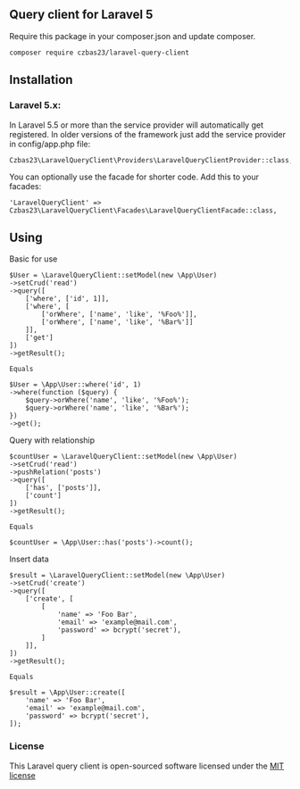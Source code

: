 ## Query client for Laravel 5

Require this package in your composer.json and update composer.

    composer require czbas23/laravel-query-client

## Installation

### Laravel 5.x:

In Laravel 5.5 or more than the service provider will automatically get registered. In older versions of the framework just add the service provider in config/app.php file:

    Czbas23\LaravelQueryClient\Providers\LaravelQueryClientProvider::class,

You can optionally use the facade for shorter code. Add this to your facades:

    'LaravelQueryClient' => Czbas23\LaravelQueryClient\Facades\LaravelQueryClientFacade::class,
  
## Using

Basic for use

    $User = \LaravelQueryClient::setModel(new \App\User)
    ->setCrud('read')
    ->query([
        ['where', ['id', 1]],
        ['where', [
            ['orWhere', ['name', 'like', '%Foo%']],
            ['orWhere', ['name', 'like', '%Bar%']]
        ]],
        ['get']
    ])
    ->getResult();

    Equals

    $User = \App\User::where('id', 1)
    ->where(function ($query) {
        $query->orWhere('name', 'like', '%Foo%');
        $query->orWhere('name', 'like', '%Bar%');
    })
    ->get();

Query with relationship

    $countUser = \LaravelQueryClient::setModel(new \App\User)
    ->setCrud('read')
    ->pushRelation('posts')
    ->query([
        ['has', ['posts']],
        ['count']
    ])
    ->getResult();

    Equals

    $countUser = \App\User::has('posts')->count();

Insert data

    $result = \LaravelQueryClient::setModel(new \App\User)
    ->setCrud('create')
    ->query([
        ['create', [
            [
                'name' => 'Foo Bar',
                'email' => 'example@mail.com',
                'password' => bcrypt('secret'),
            ]
        ]],
    ])
    ->getResult();

    Equals

    $result = \App\User::create([
        'name' => 'Foo Bar',
        'email' => 'example@mail.com',
        'password' => bcrypt('secret'),
    ]);

### License

This Laravel query client is open-sourced software licensed under the [MIT license](http://opensource.org/licenses/MIT)